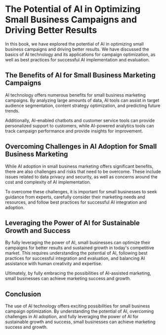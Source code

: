 The Potential of AI in Optimizing Small Business Campaigns and Driving Better Results
============================================================================================================

In this book, we have explored the potential of AI in optimizing small business campaigns and driving better results. We have discussed the basics of AI technology and its applications for campaign optimization, as well as best practices for successful AI implementation and evaluation.

The Benefits of AI for Small Business Marketing Campaigns
---------------------------------------------------------

AI technology offers numerous benefits for small business marketing campaigns. By analyzing large amounts of data, AI tools can assist in target audience segmentation, content strategy optimization, and predicting future trends.

Additionally, AI-enabled chatbots and customer service tools can provide personalized support to customers, while AI-powered analytics tools can track campaign performance and provide insights for improvement.

Overcoming Challenges in AI Adoption for Small Business Marketing
-----------------------------------------------------------------

While AI adoption in small business marketing offers significant benefits, there are also challenges and risks that need to be overcome. These include issues related to data privacy and security, as well as concerns around the cost and complexity of AI implementation.

To overcome these challenges, it is important for small businesses to seek guidance from experts, carefully consider their marketing needs and resources, and follow best practices for successful AI integration and adoption.

Leveraging the Power of AI for Sustainable Growth and Success
-------------------------------------------------------------

By fully leveraging the power of AI, small businesses can optimize their campaigns for better results and sustained growth in today's competitive market. This requires understanding the potential of AI, following best practices for successful integration and evaluation, and balancing AI assistance with human creativity and expertise.

Ultimately, by fully embracing the possibilities of AI-assisted marketing, small businesses can achieve marketing success and growth.

Conclusion
----------

The use of AI technology offers exciting possibilities for small business campaign optimization. By understanding the potential of AI, overcoming challenges in AI adoption, and fully leveraging the power of AI for sustainable growth and success, small businesses can achieve marketing success and growth.
